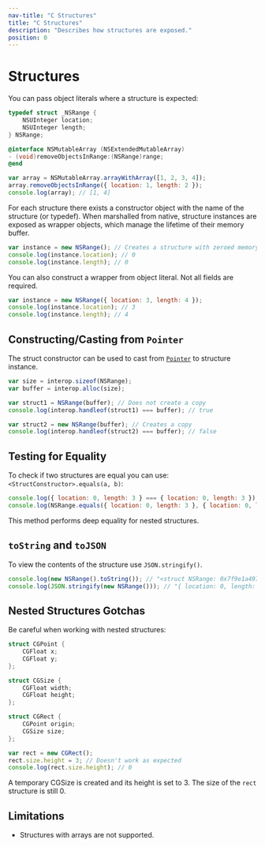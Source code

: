 ```yaml
---
nav-title: "C Structures"
title: "C Structures"
description: "Describes how structures are exposed."
position: 0
---
```


# Structures

You can pass object literals where a structure is expected:
```objective-c
typedef struct _NSRange {
    NSUInteger location;
    NSUInteger length;
} NSRange;

@interface NSMutableArray (NSExtendedMutableArray)
- (void)removeObjectsInRange:(NSRange)range;
@end
```
```javascript
var array = NSMutableArray.arrayWithArray([1, 2, 3, 4]);
array.removeObjectsInRange({ location: 1, length: 2 });
console.log(array); // [1, 4]
```

For each structure there exists a constructor object with the name of the structure (or typedef). When marshalled from native, structure instances are exposed as wrapper objects, which manage the lifetime of their memory buffer.

```javascript
var instance = new NSRange(); // Creates a structure with zeroed memory
console.log(instance.location); // 0
console.log(instance.length); // 0
```

You can also construct a wrapper from object literal. Not all fields are required.
```javascript
var instance = new NSRange({ location: 3, length: 4 });
console.log(instance.location); // 3
console.log(instance.length); // 4
```

## Constructing/Casting from `Pointer`
The struct constructor can be used to cast from [`Pointer`](C-Pointers.md) to structure instance.
```javascript
var size = interop.sizeof(NSRange);
var buffer = interop.alloc(size);

var struct1 = NSRange(buffer); // Does not create a copy
console.log(interop.handleof(struct1) === buffer); // true

var struct2 = new NSRange(buffer); // Creates a copy
console.log(interop.handleof(struct2) === buffer); // false
```

## Testing for Equality
To check if two structures are equal you can use: `<StructConstructor>.equals(a, b)`:
```javascript
console.log({ location: 0, length: 3 } === { location: 0, length: 3 }); // false
console.log(NSRange.equals({ location: 0, length: 3 }, { location: 0, length: 3 })); // true
```

This method performs deep equality for nested structures.

## `toString` and `toJSON`
To view the contents of the structure use `JSON.stringify()`.
```javascript
console.log(new NSRange().toString()); // "<struct NSRange: 0x7f9e1a497710>"
console.log(JSON.stringify(new NSRange())); // "{ location: 0, length: 0 }"
```

## Nested Structures Gotchas
Be careful when working with nested structures:

```objective-c
struct CGPoint {
    CGFloat x;
    CGFloat y;
};

struct CGSize {
    CGFloat width;
    CGFloat height;
};

struct CGRect {
    CGPoint origin;
    CGSize size;
};
```

```javascript
var rect = new CGRect();
rect.size.height = 3; // Doesn't work as expected
console.log(rect.size.height); // 0
```

A temporary CGSize is created and its height is set to 3. The size of the `rect` structure is still 0.

## Limitations
 * Structures with arrays are not supported.
